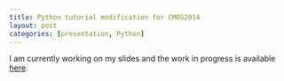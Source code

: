 ```yaml
---
title: Python tutorial modification for CMOS2014
layout: post
categories: [presentation, Python]
---
```


I am currently working on my slides and the work in progress is available <a href="/CMOS-python-tutorial/cmos2014-python-tutorial.slides.html">here</a>.
